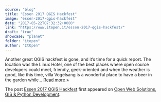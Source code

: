 ```yaml
---
source: "blog"
title: "Essen 2017 QGIS Hackfest"
image: "essen-2017-qgis-hackfest"
date: "2017-05-22T07:32:32+0000"
link: "https://www.itopen.it/essen-2017-qgis-hackfest/"
draft: "true"
showcase: "planet"
folder: "itopen"
author: "ItOpen"
---
```


<p>Another great QGIS hackfest is gone, and it&#8217;s time for a quick report. The location was the Linux Hotel, one of the best places where open source developers could meet, friendly, geek-oriented and when the weather is good, like this time, villa Vogelsang is a wonderful place to have a beer in the garden while...  <a class="excerpt-read-more" href="https://www.itopen.it/essen-2017-qgis-hackfest/" title="ReadEssen 2017 QGIS Hackfest">Read more &#187;</a></p>
<p>The post <a href="https://www.itopen.it/essen-2017-qgis-hackfest/">Essen 2017 QGIS Hackfest</a> first appeared on <a href="https://www.itopen.it">Open Web Solutions, GIS & Python Development</a>.</p>
